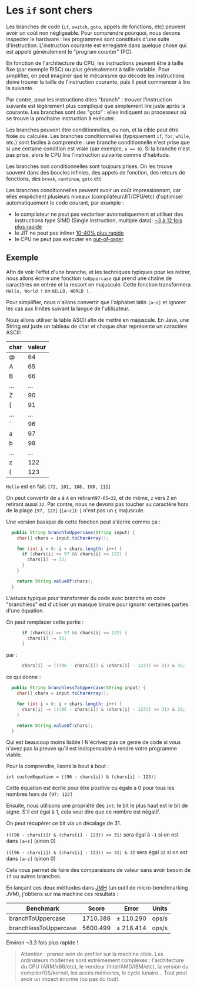 # Les `if` sont chers

Les branches de code (`if`, `switch`, `goto`, appels de fonctions, etc) peuvent avoir un coût non négligeable.
Pour comprendre pourquoi, nous devons inspecter le hardware : les programmes sont constitués d'une suite d'instruction. L'instruction courante est enregistré dans quelque chose qui est appelé généralement le "program counter" (PC).

En fonction de l'architecture du CPU, les instructions peuvent être à taille fixe (par exemple RISC) ou plus généralement à taille variable.
Pour simplifier, on peut imaginer que le mécanisme qui décode les instructions doive trouver la taille de l'instruction courante, puis il peut commencer à lire la suivante.

Par contre, pour les instructions dites "branch" : trouver l'instruction suivante est légèrement plus compliqué que simplement lire juste après la courante.
Les branches sont des "goto" : elles indiquent au processeur où se trouve la prochaine instruction à exécuter.

Les branches peuvent être conditionnelles, ou non, et la cible peut être fixée ou calculée.
Les branches conditionnelles (typiquement `if`, `for`, `while`, etc.) sont faciles à comprendre : une branche conditionnelle n'est prise que si une certaine condition est vraie (par exemple, `a == b`).
Si la branche n'est pas prise, alors le CPU lira l'instruction suivante comme d'habitude.

Les branches non conditionnelles sont toujours prises. On les trouve souvent dans des boucles infinies, des appels de fonction, des retours de fonctions, des `break`, `continue`, `goto` etc

Les branches conditionnelles peuvent avoir un coût impressionnant, car elles empêchent plusieurs niveaux (compilateur/JIT/CPU/etc) d'optimiser automatiquement le code courant, par example :
- le compilateur ne peut pas vectoriser automatiquement et utiliser des instructions type SIMD (Single instruction, multiple data): [~3 à 12 fois plus rapide](https://stackoverflow.blog/2020/07/08/improving-performance-with-simd-intrinsics-in-three-use-cases/)
- le JIT ne peut pas inliner [10-40% plus rapide](https://www.cs.cmu.edu/~745/papers/p134-ayers.pdf)
- le CPU ne peut pas exécuter en [out-of-order](https://en.wikipedia.org/wiki/Out-of-order_execution)

## Exemple

Afin de voir l'effet d'une branche, et les techniques typiques pour les retirer, nous allons écrire une fonction `toUppercase` qui prend
une chaîne de caractères en entrée et la ressort en majuscule.
Cette fonction transformera `Hello, World !` en `HELLO, WORLD !`.

Pour simplifier, nous n'allons convertir que l'alphabet latin `[a~z]` et ignorer les cas aux limites suivant la langue de l'utilisateur.

Nous allons utiliser la table ASCII afin de mettre en majuscule. En Java, une String est juste un tableau de char et chaque char représente un caractère ASCII:

| char | valeur|
|------|-------|
| @    | 64    |
| A    | 65    |
| B    | 66    |
| …    | …     |
| Z    | 90    |
| [    | 91    |
| …    | …     |
| `    | 96    |
| a    | 97    |
| b    | 98    |
| …    | …     |
| z    | 122   |
| {    | 123   |


`Hello` est en fait: `[72, 101, 108, 108, 111]`

On peut convertir de `a` à `A` en retirant`97-65=32`, et de même, `z` vers `Z` en retirant aussi `32`.
Par contre, nous ne devons pas toucher au caractère hors de la plage `[97, 122]` (`[a~z]`): `[` n'est pas un `{` majuscule.

Une version basique de cette fonction peut s'écrire comme ça :
```java
  public String branchToUppercase(String input) {
    char[] chars = input.toCharArray();

    for (int i = 0; i < chars.length; i++) {
      if (chars[i] >= 97 && chars[i] <= 122) {
        chars[i] -= 32;
      }
    }

    return String.valueOf(chars);
  }
```

L'astuce typique pour transformer du code avec branche en code "branchless" est d'utiliser un masque binaire pour ignorer certaines parties d'une équation.

On peut remplacer cette partie :
```java
      if (chars[i] >= 97 && chars[i] <= 122) {
        chars[i] -= 32;
      }
```

par :
```java
      chars[i] -= (((96 - chars[i]) & (chars[i] - 123)) >> 31) & 32;
```

ce qui donne :
```java
  public String branchlessToUppercase(String input) {
    char[] chars = input.toCharArray();

    for (int i = 0; i < chars.length; i++) {
      chars[i] -= (((96 - chars[i]) & (chars[i] - 123)) >> 31) & 32;
    }

    return String.valueOf(chars);
  }
```

Qui est beaucoup moins lisible ! N'écrivez pas ce genre de code si vous n'avez pas la preuve qu'il est indispensable à rendre votre programme viable.

Pour la comprendre, lisons la bout à bout :

`int customEquation = ((96 - chars[i]) & (chars[i] - 123))`

Cette équation est écrite pour être positive ou égale à 0 pour tous les nombres hors de `[97; 122]`

Ensuite, nous utilisons une propriété des `int`: le bit le plus haut est le bit de signe.
S'il est égal à 1, cela veut dire que ce nombre est négatif.

On peut récupérer ce bit via un décalage de 31.

`(((96 - chars[i]) & (chars[i] - 123)) >> 31)` sera égal à `-1` si on est dans `[a~z]` (sinon 0)

`(((96 - chars[i]) & (chars[i] - 123)) >> 31) & 32` sera égal `32` si on est dans `[a~z]` (sinon 0)

Cela nous permet de faire des comparaisons de valeur sans avoir besoin de `if` ou autres branches.

En lançant ces deux méthodes dans [JMH](https://openjdk.java.net/projects/code-tools/jmh/) (un outil de micro-benchmarking JVM), j'obtiens sur ma machine ces résultats :

| Benchmark             | Score    | Error     | Units |
|-----------------------|----------|-----------|-------|
| branchToUppercase     | 1710.388 | ± 110.290 | ops/s |
| branchlessToUppercase | 5600.499 | ± 218.414 | ops/s |

Environ ~3.3 fois plus rapide !

> Attention : prenez soin de profiler sur la machine cible. Les ordinateurs modernes sont extrêmement complexes : l'architecture du CPU (ARM/x86/etc), le vendeur (Intel/AMD/IBM/etc), la version du compiler/OS/kernel, les accès mémoires, le cycle lunaire... Tout peut avoir un impact énorme (ou pas du tout).
